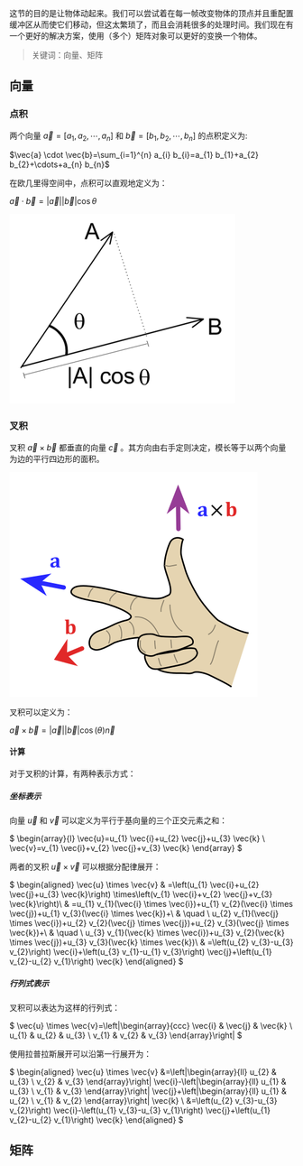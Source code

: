 这节的目的是让物体动起来。我们可以尝试着在每一帧改变物体的顶点并且重配置缓冲区从而使它们移动，但这太繁琐了，而且会消耗很多的处理时间。我们现在有一个更好的解决方案，使用（多个）矩阵对象可以更好的变换一个物体。

> 关键词：向量、矩阵

## 向量

### 点积

两个向量 $\vec{a}=\left[a_{1}, a_{2}, \cdots, a_{n}\right]$ 和 $\vec{b}=\left[b_{1}, b_{2}, \cdots, b_{n}\right]$ 的点积定义为:

$\vec{a} \cdot \vec{b}=\sum_{i=1}^{n} a_{i} b_{i}=a_{1} b_{1}+a_{2} b_{2}+\cdots+a_{n} b_{n}$

在欧几里得空间中，点积可以直观地定义为：

$\vec{a} \cdot \vec{b}=|\vec{a}||\vec{b}| \cos \theta$

![](_images/learnopengl-getting-started-20.png ':class=resizedImage')

### 叉积

叉积 $\vec{a} \times \vec{b}$ 都垂直的向量 $\vec{c}$ 。其方向由右手定则决定，模长等于以两个向量为边的平行四边形的面积。

![](_images/learnopengl-getting-started-21.png ':class=resizedImage')

叉积可以定义为：

$\vec{a} \times \vec{b}=|\vec{a}||\vec{b}| \cos(\theta) \vec{n}$

#### 计算

对于叉积的计算，有两种表示方式：

##### 坐标表示

向量 $\vec{u}$ 和 $\vec{v}$ 可以定义为平行于基向量的三个正交元素之和：

$
\begin{array}{l}
\vec{u}=u_{1} \vec{i}+u_{2} \vec{j}+u_{3} \vec{k} \\
\vec{v}=v_{1} \vec{i}+v_{2} \vec{j}+v_{3} \vec{k}
\end{array}
$

两者的叉积 $\vec{u} \times \vec{v}$ 可以根据分配律展开：

$
\begin{aligned}
\vec{u} \times \vec{v} & =\left(u_{1} \vec{i}+u_{2} \vec{j}+u_{3} \vec{k}\right) \times\left(v_{1} \vec{i}+v_{2} \vec{j}+v_{3} \vec{k}\right)\\
& =u_{1} v_{1}(\vec{i} \times \vec{i})+u_{1} v_{2}(\vec{i} \times \vec{j})+u_{1} v_{3}(\vec{i} \times \vec{k})+\\
& \quad \ u_{2} v_{1}(\vec{j} \times \vec{i})+u_{2} v_{2}(\vec{j} \times \vec{j})+u_{2} v_{3}(\vec{j} \times \vec{k})+\\
& \quad \ u_{3} v_{1}(\vec{k} \times \vec{i})+u_{3} v_{2}(\vec{k} \times \vec{j})+u_{3} v_{3}(\vec{k} \times \vec{k})\\
& =\left(u_{2} v_{3}-u_{3} v_{2}\right) \vec{i}+\left(u_{3} v_{1}-u_{1} v_{3}\right) \vec{j}+\left(u_{1} v_{2}-u_{2} v_{1}\right) \vec{k}
\end{aligned}
$


##### 行列式表示

叉积可以表达为这样的行列式：

$
\vec{u} \times \vec{v}=\left|\begin{array}{ccc}
\vec{i} & \vec{j} & \vec{k} \\
u_{1} & u_{2} & u_{3} \\
v_{1} & v_{2} & v_{3}
\end{array}\right|
$

使用拉普拉斯展开可以沿第一行展开为：

$
\begin{aligned}
\vec{u} \times \vec{v} &=\left|\begin{array}{ll}
u_{2} & u_{3} \\
v_{2} & v_{3}
\end{array}\right| \vec{i}-\left|\begin{array}{ll}
u_{1} & u_{3} \\
v_{1} & v_{3}
\end{array}\right| \vec{j}+\left|\begin{array}{ll}
u_{1} & u_{2} \\
v_{1} & v_{2}
\end{array}\right| \vec{k} \\
&=\left(u_{2} v_{3}-u_{3} v_{2}\right) \vec{i}-\left(u_{1} v_{3}-u_{3} v_{1}\right) \vec{j}+\left(u_{1} v_{2}-u_{2} v_{1}\right) \vec{k}
\end{aligned}
$

## 矩阵